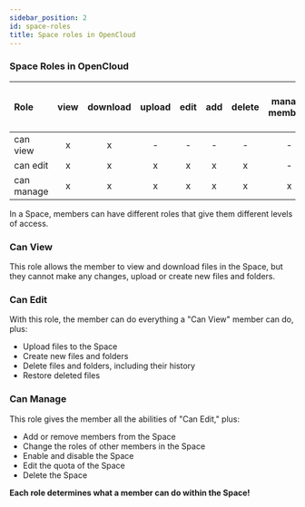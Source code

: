 ```yaml
---
sidebar_position: 2
id: space-roles
title: Space roles in OpenCloud
---
```


### Space Roles in OpenCloud

| Role       | view | download | upload | edit | add | delete | manage members | disable / enable Space | edit quota | delete Space |
| :--------- | :--: | :------: | :----: | :--: | :-: | :----: | :------------: | :--------------------: | :--------: | :----------: |
| can view   |  x   |    x     |   -    |  -   |  -  |   -    |       -        |           -            |     -      |      -       |
| can edit   |  x   |    x     |   x    |  x   |  x  |   x    |       -        |           -            |     -      |      -       |
| can manage |  x   |    x     |   x    |  x   |  x  |   x    |       x        |           x            |     x      |      x       |

In a Space, members can have different roles that give them different levels of access.

### Can View

This role allows the member to view and download files in the Space, but they cannot make any changes, upload or create new files and folders.

### Can Edit

With this role, the member can do everything a "Can View" member can do, plus:

- Upload files to the Space
- Create new files and folders
- Delete files and folders, including their history
- Restore deleted files

### Can Manage

This role gives the member all the abilities of "Can Edit," plus:

- Add or remove members from the Space
- Change the roles of other members in the Space
- Enable and disable the Space
- Edit the quota of the Space
- Delete the Space

**Each role determines what a member can do within the Space!**
